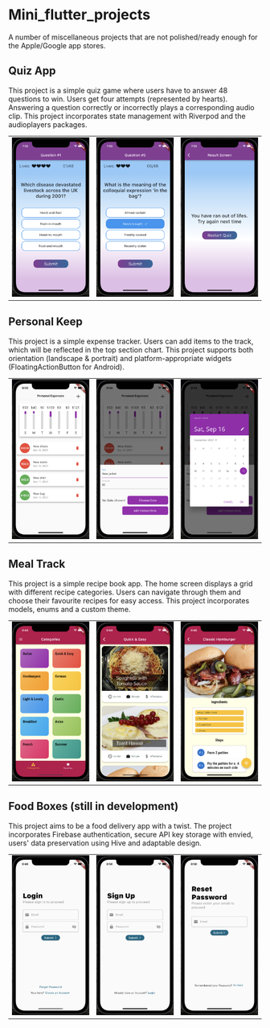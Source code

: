 # Mini_flutter_projects

A number of miscellaneous projects that are not polished/ready enough for the Apple/Google app stores. 

## Quiz App 

This project is a simple quiz game where users have to answer 48 questions to win. Users get four attempts (represented by hearts). Answering a question correctly or incorrectly plays a corresponding audio clip. This project incorporates state management with Riverpod and the audioplayers packages. 

<table>
  <tr>
    <td><img src="./screenshots/quiz-app-01.png" alt="quiz-app-01"></td>
    <td><img src="./screenshots/quiz-app-02.png" alt="quiz-app-02"></td>
    <td><img src="./screenshots/quiz-app-03.png" alt="quiz-app-03"></td>
  </tr>
</table>

## Personal Keep 

This project is a simple expense tracker. Users can add items to the track, which will be reflected in the top section chart. This project supports both orientation (landscape & portrait) and platform-appropriate widgets (FloatingActionButton for Android). 

<table>
  <tr>
    <td><img src="./screenshots/personal-keep-01.png" alt="personal-keep-01"></td>
    <td><img src="./screenshots/personal-keep-02.png" alt="personal-keep-02"></td>
    <td><img src="./screenshots/personal-keep-03.png" alt="personal-keep-03"></td>
  </tr>
</table>

## Meal Track 

This project is a simple recipe book app. The home screen displays a grid with different recipe categories. Users can navigate through them and choose their favourite recipes for easy access. This project incorporates models, enums and a custom theme.   

<table>
  <tr>
    <td><img src="./screenshots/meal-track-01.png" alt="meal-track-01"></td>
    <td><img src="./screenshots/meal-track-02.png" alt="meal-track-02"></td>
    <td><img src="./screenshots/meal-track-03.png" alt="meal-track-03"></td>
  </tr>
</table>

## Food Boxes (still in development)

This project aims to be a food delivery app with a twist. The project incorporates Firebase authentication, secure API key storage with envied, users' data preservation using Hive and adaptable design.

<table>
  <tr>
    <td><img src="./screenshots/food-boxes-01.png" alt="food-boxes-01"></td>
    <td><img src="./screenshots/food-boxes-02.png" alt="food-boxes-02"></td>
    <td><img src="./screenshots/food-boxes-03.png" alt="food-boxes-03"></td>
  </tr>
</table>
